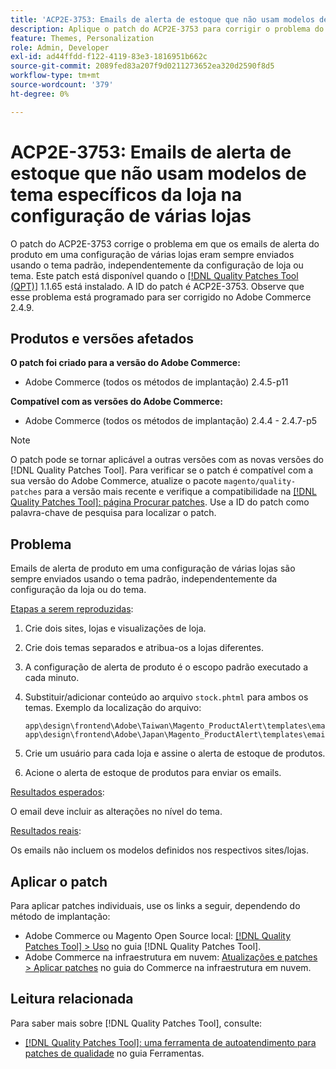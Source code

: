 ```yaml
---
title: 'ACP2E-3753: Emails de alerta de estoque que não usam modelos de tema específicos da loja na configuração de várias lojas'
description: Aplique o patch do ACP2E-3753 para corrigir o problema do Adobe Commerce em que os emails de alerta do produto em uma configuração de várias lojas são sempre enviados usando o tema padrão, independentemente da configuração de loja ou tema.
feature: Themes, Personalization
role: Admin, Developer
exl-id: ad44ffdd-f122-4119-83e3-1816951b662c
source-git-commit: 2089fed83a207f9d0211273652ea320d2590f8d5
workflow-type: tm+mt
source-wordcount: '379'
ht-degree: 0%

---
```


# ACP2E-3753: Emails de alerta de estoque que não usam modelos de tema específicos da loja na configuração de várias lojas

O patch do ACP2E-3753 corrige o problema em que os emails de alerta do produto em uma configuração de várias lojas eram sempre enviados usando o tema padrão, independentemente da configuração de loja ou tema. Este patch está disponível quando o [[!DNL Quality Patches Tool (QPT)]](/help/tools/quality-patches-tool/quality-patches-tool-to-self-serve-quality-patches.md) 1.1.65 está instalado. A ID do patch é ACP2E-3753. Observe que esse problema está programado para ser corrigido no Adobe Commerce 2.4.9.

## Produtos e versões afetados

**O patch foi criado para a versão do Adobe Commerce:**

* Adobe Commerce (todos os métodos de implantação) 2.4.5-p11

**Compatível com as versões do Adobe Commerce:**

* Adobe Commerce (todos os métodos de implantação) 2.4.4 - 2.4.7-p5

>[!NOTE]
>
>O patch pode se tornar aplicável a outras versões com as novas versões do [!DNL Quality Patches Tool]. Para verificar se o patch é compatível com a sua versão do Adobe Commerce, atualize o pacote `magento/quality-patches` para a versão mais recente e verifique a compatibilidade na [[!DNL Quality Patches Tool]: página Procurar patches](https://experienceleague.adobe.com/tools/commerce-quality-patches/index.html). Use a ID do patch como palavra-chave de pesquisa para localizar o patch.

## Problema

Emails de alerta de produto em uma configuração de várias lojas são sempre enviados usando o tema padrão, independentemente da configuração da loja ou do tema.

<u>Etapas a serem reproduzidas</u>:

1. Crie dois sites, lojas e visualizações de loja.
1. Crie dois temas separados e atribua-os a lojas diferentes.
1. A configuração de alerta de produto é o escopo padrão executado a cada minuto.
1. Substituir/adicionar conteúdo ao arquivo `stock.phtml` para ambos os temas. Exemplo da localização do arquivo:

   ```
   app\design\frontend\Adobe\Taiwan\Magento_ProductAlert\templates\email\stock.phtml
   app\design\frontend\Adobe\Japan\Magento_ProductAlert\templates\email\stock.phtml
   ```

1. Crie um usuário para cada loja e assine o alerta de estoque de produtos.
1. Acione o alerta de estoque de produtos para enviar os emails.

<u>Resultados esperados</u>:

O email deve incluir as alterações no nível do tema.

<u>Resultados reais</u>:

Os emails não incluem os modelos definidos nos respectivos sites/lojas.

## Aplicar o patch

Para aplicar patches individuais, use os links a seguir, dependendo do método de implantação:

* Adobe Commerce ou Magento Open Source local: [[!DNL Quality Patches Tool] > Uso](/help/tools/quality-patches-tool/usage.md) no guia [!DNL Quality Patches Tool].
* Adobe Commerce na infraestrutura em nuvem: [Atualizações e patches > Aplicar patches](https://experienceleague.adobe.com/docs/commerce-cloud-service/user-guide/develop/upgrade/apply-patches.html) no guia do Commerce na infraestrutura em nuvem.

## Leitura relacionada

Para saber mais sobre [!DNL Quality Patches Tool], consulte:

* [[!DNL Quality Patches Tool]: uma ferramenta de autoatendimento para patches de qualidade](/help/tools/quality-patches-tool/quality-patches-tool-to-self-serve-quality-patches.md) no guia Ferramentas.
